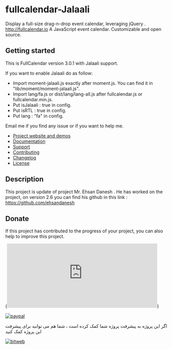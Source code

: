 # fullcalendar-Jalaali
Display a full-size drag-n-drop event calendar, leveraging jQuery . http://fullcalendar.io
A JavaScript event calendar. Customizable and open source.

Getting started
---------------
This is FullCalendar version 3.0.1 with Jalaali support.

If you want to enable Jalaali do as follow:
- Import moment-jalaali.js exactly after moment.js. You can find it in "lib/moment/moment-jalaali.js".
- Import lang/fa.js or dist/lang/lang-all.js after fullcalendar.js or fullcalendar.min.js.
- Put isJalaali : true in config.
- Put isRTL : true in config.
- Put lang : "fa" in config.

Email me if you find any issue or if you want to help me.

- [Project website and demos](http://fullcalendar.io/)
- [Documentation](http://fullcalendar.io/docs/)
- [Support](http://fullcalendar.io/support/)
- [Contributing](CONTRIBUTING.md)
- [Changelog](CHANGELOG.md)
- [License](LICENSE.txt)

Description
---------------
This project is update of project Mr. Ehsan Danesh .
He has worked on the project, on version 2.6 you can find his github in this link :
https://github.com/ehsandanesh

Donate
---------------
If this project has contributed to the progress of your project, you can also help to improve this project.




(<iframe src="https://funding.wmtransfer.com/widgets/horizontal/99d8e61b-befc-4623-a781-bec340834842?hs=1&bt=0&sum=5" width="468" height="200" scrolling="no" style="border:none;">&nbsp;</iframe>)






[![paypal](https://www.paypalobjects.com/en_US/i/btn/btn_donateCC_LG.gif)](#)

اگر این پروژه به پیشرفت پروژه شما کمک کرده است ، شما هم می توانید برای پیشرفت این پروژه کمک کنید

[![bitweb](http://bitweb.ir/demos/img/PayPing.png)](https://www.payping.ir/bitweb)
